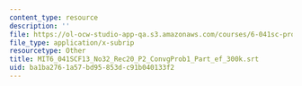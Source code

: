 ```yaml
---
content_type: resource
description: ''
file: https://ol-ocw-studio-app-qa.s3.amazonaws.com/courses/6-041sc-probabilistic-systems-analysis-and-applied-probability-fall-2013/ba1ba2761a57bd95853dc91b040133f2_MIT6_041SCF13_No32_Rec20_P2_ConvgProb1_Part_ef_300k.srt
file_type: application/x-subrip
resourcetype: Other
title: MIT6_041SCF13_No32_Rec20_P2_ConvgProb1_Part_ef_300k.srt
uid: ba1ba276-1a57-bd95-853d-c91b040133f2
---
```

